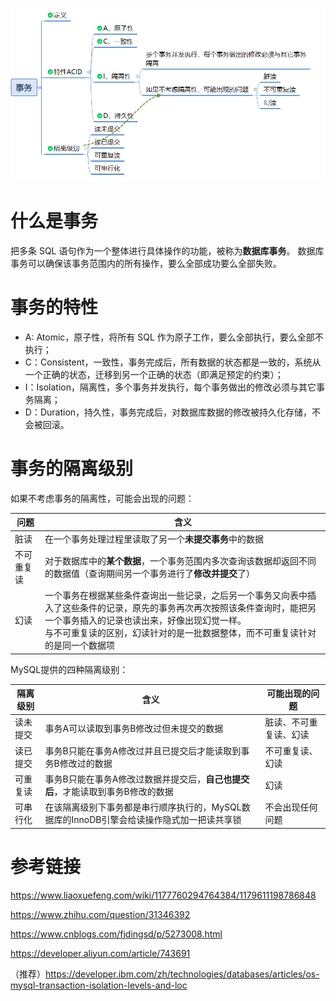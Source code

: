 ![1610344454960](img/1610344454960.png)





# 什么是事务

 把多条 SQL 语句作为一个整体进行具体操作的功能，被称为**数据库事务**。
 数据库事务可以确保该事务范围内的所有操作，要么全部成功要么全部失败。 

# 事务的特性

-  A: Atomic，原子性，将所有 SQL 作为原子工作，要么全部执行，要么全部不执行；
- C：Consistent，一致性，事务完成后，所有数据的状态都是一致的，系统从一个正确的状态，迁移到另一个正确的状态（即满足预定的约束）；
- I：Isolation，隔离性，多个事务并发执行，每个事务做出的修改必须与其它事务隔离；
- D：Duration，持久性，事务完成后，对数据库数据的修改被持久化存储，不会被回滚。

# 事务的隔离级别 

 如果不考虑事务的隔离性，可能会出现的问题： 

| 问题       | 含义                                                         |
| ---------- | ------------------------------------------------------------ |
| 脏读       | 在一个事务处理过程里读取了另一个**未提交事务**中的数据       |
| 不可重复读 | 对于数据库中的**某个数据**，一个事务范围内多次查询该数据却返回不同的数据值（查询期间另一个事务进行了**修改并提交**了） |
| 幻读       | 一个事务在根据某些条件查询出一些记录，之后另一个事务又向表中插入了这些条件的记录，原先的事务再次再次按照该条件查询时，能把另一个事务插入的记录也读出来，好像出现幻觉一样。<br />与不可重复读的区别，幻读针对的是一批数据整体，而不可重复读针对的是同一个数据项 |

MySQL提供的四种隔离级别：

| 隔离级别 | 含义                                                         | 可能出现的问题         |
| -------- | ------------------------------------------------------------ | ---------------------- |
| 读未提交 | 事务A可以读取到事务B修改过但未提交的数据                     | 脏读、不可重复读、幻读 |
| 读已提交 | 事务B只能在事务A修改过并且已提交后才能读取到事务B修改过的数据 | 不可重复读、幻读       |
| 可重复读 | 事务B只能在事务A修改过数据并提交后，**自己也提交后**，才能读取到事务B修改的数据 | 幻读                   |
| 可串行化 | 在该隔离级别下事务都是串行顺序执行的，MySQL数据库的InnoDB引擎会给读操作隐式加一把读共享锁 | 不会出现任何问题       |

# 参考链接

https://www.liaoxuefeng.com/wiki/1177760294764384/1179611198786848

https://www.zhihu.com/question/31346392

https://www.cnblogs.com/fjdingsd/p/5273008.html

https://developer.aliyun.com/article/743691

（推荐）https://developer.ibm.com/zh/technologies/databases/articles/os-mysql-transaction-isolation-levels-and-loc